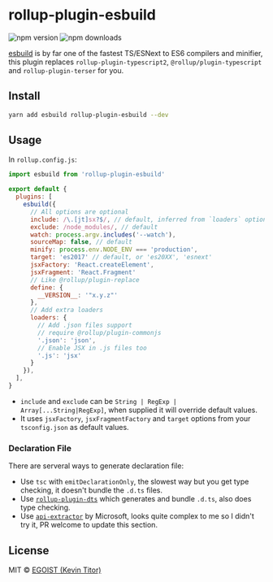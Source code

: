 # rollup-plugin-esbuild

![npm version](https://badgen.net/npm/v/rollup-plugin-esbuild) ![npm downloads](https://badgen.net/npm/dm/rollup-plugin-esbuild)

[esbuild](https://github.com/evanw/esbuild) is by far one of the fastest TS/ESNext to ES6 compilers and minifier, this plugin replaces `rollup-plugin-typescript2`, `@rollup/plugin-typescript` and `rollup-plugin-terser` for you.

## Install

```bash
yarn add esbuild rollup-plugin-esbuild --dev
```

## Usage

In `rollup.config.js`:

```js
import esbuild from 'rollup-plugin-esbuild'

export default {
  plugins: [
    esbuild({
      // All options are optional
      include: /\.[jt]sx?$/, // default, inferred from `loaders` option
      exclude: /node_modules/, // default
      watch: process.argv.includes('--watch'),
      sourceMap: false, // default
      minify: process.env.NODE_ENV === 'production',
      target: 'es2017' // default, or 'es20XX', 'esnext'
      jsxFactory: 'React.createElement',
      jsxFragment: 'React.Fragment'
      // Like @rollup/plugin-replace
      define: {
        __VERSION__: '"x.y.z"'
      },
      // Add extra loaders
      loaders: {
        // Add .json files support
        // require @rollup/plugin-commonjs
        '.json': 'json',
        // Enable JSX in .js files too
        '.js': 'jsx'
      }
    }),
  ],
}
```

- `include` and `exclude` can be `String | RegExp | Array[...String|RegExp]`, when supplied it will override default values.
- It uses `jsxFactory`, `jsxFragmentFactory` and `target` options from your `tsconfig.json` as default values.

### Declaration File

There are serveral ways to generate declaration file:

- Use `tsc` with `emitDeclarationOnly`, the slowest way but you get type checking, it doesn't bundle the `.d.ts` files.
- Use [`rollup-plugin-dts`](https://github.com/Swatinem/rollup-plugin-dts) which generates and bundle `.d.ts`, also does type checking.
- Use [`api-extractor`](https://api-extractor.com/) by Microsoft, looks quite complex to me so I didn't try it, PR welcome to update this section.

## License

MIT &copy; [EGOIST (Kevin Titor)](https://github.com/sponsors/egoist)

